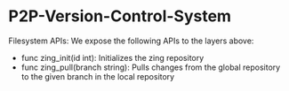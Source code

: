 # P2P-Version-Control-System

Filesystem APIs:
We expose the following APIs to the layers above:
- func zing_init(id int): Initializes the zing repository
- func zing_pull(branch string): Pulls changes from the global repository to the given branch in the local repository 
